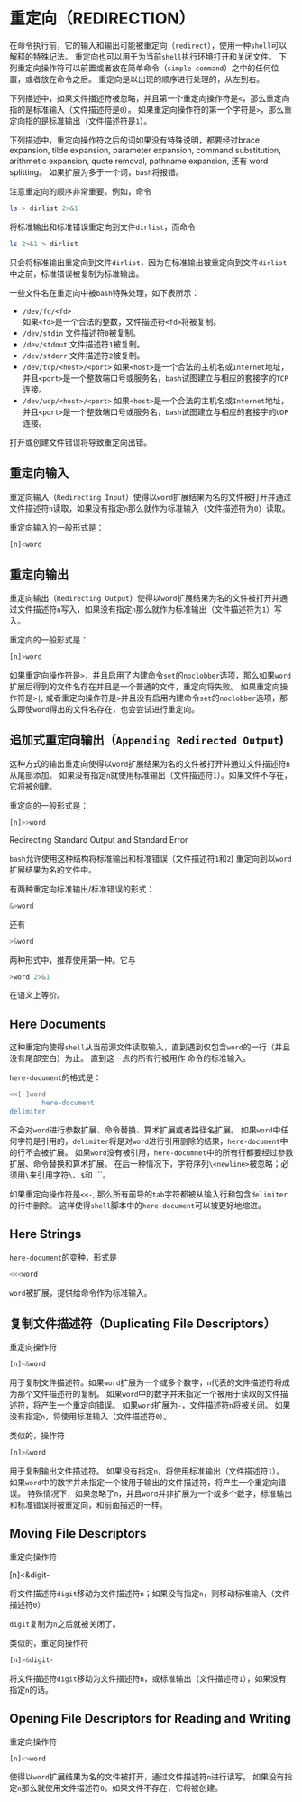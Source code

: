 重定向（REDIRECTION）
=================

在命令执行前，它的输入和输出可能被重定向（`redirect`），使用一种`shell`可以解释的特殊记法。
重定向也可以用于为当前`shell`执行环境打开和关闭文件。
下列重定向操作符可以前置或者放在简单命令（`simple command`）之中的任何位置，或者放在命令之后。
重定向是以出现的顺序进行处理的，从左到右。

下列描述中，如果文件描述符被忽略，并且第一个重定向操作符是`<`，那么重定向指的是标准输入（文件描述符是`0`）。
如果重定向操作符的第一个字符是`>`，那么重定向指的是标准输出（文件描述符是`1`）。

下列描述中，重定向操作符之后的词如果没有特殊说明，都要经过brace expansion, tilde expansion, parameter expansion, command substitution, arithmetic expansion, quote removal, pathname expansion, 还有 word splitting。
如果扩展为多于一个词，`bash`将报错。

注意重定向的顺序非常重要。例如，命令

```bash
ls > dirlist 2>&1
```

将标准输出和标准错误重定向到文件`dirlist`，而命令

```bash
ls 2>&1 > dirlist
```

只会将标准输出重定向到文件`dirlist`，因为在标准输出被重定向到文件`dirlist`中之前，标准错误被复制为标准输出。

一些文件名在重定向中被`bash`特殊处理，如下表所示：

- `/dev/fd/<fd>`  
如果`<fd>`是一个合法的整数，文件描述符`<fd>`将被复制。
- `/dev/stdin`
文件描述符`0`被复制。
- `/dev/stdout`
文件描述符`1`被复制。
- `/dev/stderr`
文件描述符`2`被复制。
- `/dev/tcp/<host>/<port>`
如果`<host>`是一个合法的主机名或`Internet`地址，并且`<port>`是一个整数端口号或服务名，`bash`试图建立与相应的套接字的`TCP`连接。
- `/dev/udp/<host>/<port>`
如果`<host>`是一个合法的主机名或`Internet`地址，并且`<port>`是一个整数端口号或服务名，`bash`试图建立与相应的套接字的`UDP`连接。

打开或创建文件错误将导致重定向出错。  

重定向输入
-----------------

重定向输入（`Redirecting Input`）使得以`word`扩展结果为名的文件被打开并通过文件描述符`n`读取，如果没有指定`n`那么就作为标准输入（文件描述符为`0`）读取。

重定向输入的一般形式是：

```bash
[n]<word
```
 
重定向输出
---------------

重定向输出（`Redirecting Output`）使得以`word`扩展结果为名的文件被打开并通过文件描述符`n`写入，如果没有指定`n`那么就作为标准输出（文件描述符为`1`）写入。

重定向的一般形式是：

```bash
[n]>word
```

如果重定向操作符是`>`，并且启用了内建命令`set`的`noclobber`选项，那么如果`word`扩展后得到的文件名存在并且是一个普通的文件，重定向将失败。
如果重定向操作符是`>|`, 或者重定向操作符是`>`并且没有启用内建命令`set`的`noclobber`选项，那么即使`word`得出的文件名存在，也会尝试进行重定向。

追加式重定向输出（`Appending Redirected Output`)
---------------

这种方式的输出重定向使得以`word`扩展结果为名的文件被打开并通过文件描述符`n`从尾部添加。
如果没有指定`n`就使用标准输出（文件描述符`1`）。如果文件不存在，它将被创建。

重定向的一般形式是：

```bash
[n]>>word
```
 

Redirecting Standard Output and Standard Error

`bash`允许使用这种结构将标准输出和标准错误（文件描述符`1`和`2`) 重定向到以`word`扩展结果为名的文件中。

有两种重定向标准输出/标准错误的形式：

```bash
&>word
```

还有

```bash
>&word
```

两种形式中，推荐使用第一种。它与

```bash
>word 2>&1
```
在语义上等价。

Here Documents
---------------

这种重定向使得`shell`从当前源文件读取输入，直到遇到仅包含`word`的一行（并且没有尾部空白）为止。
直到这一点的所有行被用作 命令的标准输入。

`here-document`的格式是：

```bash
<<[-]word
        here-document
delimiter
```

不会对`word`进行参数扩展、命令替换、算术扩展或者路径名扩展。
如果`word`中任何字符是引用的，`delimiter`将是对`word`进行引用删除的结果，`here-document`中的行不会被扩展。
如果`word`没有被引用，`here-documnet`中的所有行都要经过参数扩展、命令替换和算术扩展。
在后一种情况下，字符序列`\<newline>`被忽略；必须用`\`来引用字符`\`、`$`和 `\``。

如果重定向操作符是`<<-`, 那么所有前导的`tab`字符都被从输入行和包含`delimiter`的行中删除。
这样使得`shell`脚本中的`here-document`可以被更好地缩进。

Here Strings
---------------

`here-document`的变种，形式是

```bash
<<<word
```

`word`被扩展，提供给命令作为标准输入。

复制文件描述符（Duplicating File Descriptors）
-------------------------

重定向操作符

```bash
[n]<&word
```

用于复制文件描述符。如果`word`扩展为一个或多个数字，`n`代表的文件描述符将成为那个文件描述符的复制。
如果`word`中的数字并未指定一个被用于读取的文件描述符，将产生一个重定向错误。
如果`word`扩展为`-`，文件描述符`n`将被关闭。
如果没有指定`n`，将使用标准输入（文件描述符`0`）。

类似的，操作符

```bash
[n]>&word
```

用于复制输出文件描述符。
如果没有指定`n`，将使用标准输出（文件描述符`1`）。
如果`word`中的数字并未指定一个被用于输出的文件描述符，将产生一个重定向错误。
特殊情况下，如果忽略了`n`，并且`word`并非扩展为一个或多个数字，标准输出和标准错误将被重定向，和前面描述的一样。

Moving File Descriptors
---------------------

重定向操作符

[n]<&digit-

将文件描述符`digit`移动为文件描述符`n`；如果没有指定`n`，则移动标准输入（文件描述符`0`）

`digit`复制为`n`之后就被关闭了。

类似的，重定向操作符

```bash
[n]>&digit-
```

将文件描述符`digit`移动为文件描述符`n`，或标准输出（文件描述符`1`），如果没有指定`n`的话。

Opening File Descriptors for Reading and Writing
----------------------

重定向操作符

```bash
[n]<>word
```

使得以`word`扩展结果为名的文件被打开，通过文件描述符`n`进行读写。
如果没有指定`n`那么就使用文件描述符`0`。如果文件不存在，它将被创建。
